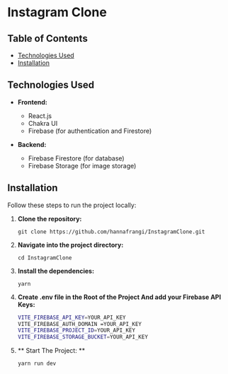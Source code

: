 # Instagram Clone 
 
## Table of Contents

- [Technologies Used](#technologies-used)
- [Installation](#installation)

## Technologies Used

- **Frontend:**
  - React.js
  - Chakra UI
  - Firebase (for authentication and Firestore)

- **Backend:**
  - Firebase Firestore (for database)
  - Firebase Storage (for image storage)

## Installation

Follow these steps to run the project locally:

1. **Clone the repository:**

   ```shell
   git clone https://github.com/hannafrangi/InstagramClone.git
   ```
2. **Navigate into the project directory:**
   
    ```shell
    cd InstagramClone  
    ```
3. **Install the dependencies:**
   
    ```shell
    yarn
    ```
4. **Create .env file in the Root of the Project And add your Firebase API Keys:**
     ```bash
     VITE_FIREBASE_API_KEY=YOUR_API_KEY
     VITE_FIREBASE_AUTH_DOMAIN =YOUR_API_KEY
     VITE_FIREBASE_PROJECT_ID=YOUR_API_KEY
     VITE_FIREBASE_STORAGE_BUCKET=YOUR_API_KEY
     ```
5. ** Start The Project: **
   
   ```shell
   yarn run dev
     ``` 

